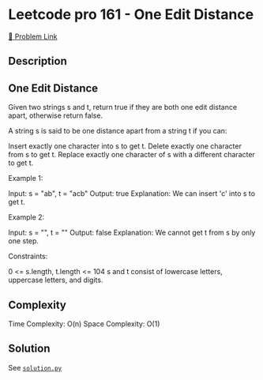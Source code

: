 # Leetcode pro 161 - One Edit Distance

[🔗 Problem Link](https://leetcode.com/problems/one-edit-distance/)

## Description

## One Edit Distance

Given two strings s and t, return true if they are both one edit distance apart, otherwise return false.

A string s is said to be one distance apart from a string t if you can:

Insert exactly one character into s to get t.
Delete exactly one character from s to get t.
Replace exactly one character of s with a different character to get t.

Example 1:

Input: s = "ab", t = "acb"
Output: true
Explanation: We can insert 'c' into s to get t.

Example 2:

Input: s = "", t = ""
Output: false
Explanation: We cannot get t from s by only one step.

Constraints:

0 <= s.length, t.length <= 104
s and t consist of lowercase letters, uppercase letters, and digits.

## Complexity

Time Complexity: O(n)
Space Complexity: O(1)

## Solution

See [`solution.py`](solution.py)
